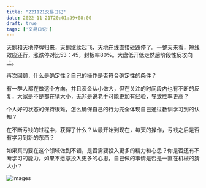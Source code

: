 ```yaml
---
title: "221121交易日记"
date: 2022-11-21T20:01:39+08:00
draft: true
tags: ['交易日记']
---
```


天鹅和天地停牌归来，天鹅继续起飞，天地在线直接砸跌停了。一整天来看，短线效应还行，涨跌停对比53：45，封板率80%。大盘低开低走然后阶段性反攻向上。

再次回顾，什么是确定性？自己的操作是否符合确定性的条件？

有一群人都在做这个方向，并且资金从小做大，但在关注的时间段内也有不断的反复，大家是不是都在猜大小，无非是说老手可能更加有经验，导致胜率更高？

个人好的状态的保持很难，怎么确保自己的行为完全体现自己通过教训学习到的认知？

在不断亏钱的过程中，获得了什么？从最开始到现在，每天的操作，亏钱之后是否有学习到新的东西？

如果真的要在这个领域做到不错，是否需要投入更多的精力和心思？你是否还有不断学习的能力。如果不愿意投入更多的心思，自己做的事情是否是一直在机械的猜大小？

![images](/images/221121/IMG_0861.jpg)